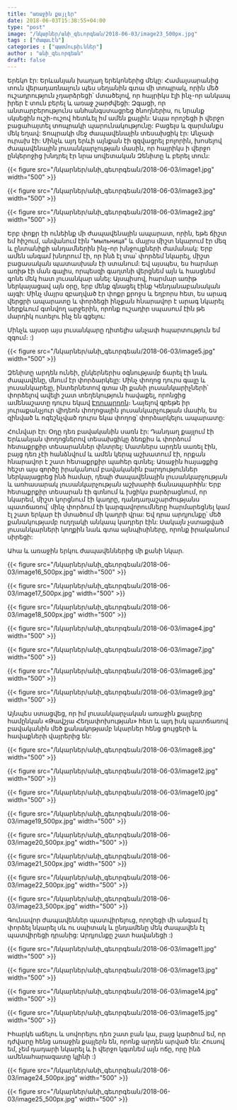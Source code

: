 ```yaml
---
title: "առաջին քայլեր"
date: 2018-06-03T15:38:55+04:00
type: "post"
image: "/նկարներ/անի_գեւորգեան/2018-06-03/image23_500px.jpg"
tags : ["ժապաւէն"]
categories : ["պատմութիւններ"]
author : "անի_գեւորգեան"
draft: false
--- 
```


Երեկո էր: Երևանյան խաղաղ երեկոներից մեկը: Համալսարանից տուն վերադառնալուն պես սեղանին գտա մի տոպրակ, որին մեծ ուշադրություն չդարձրեցի՝ մտածելով, որ հայրիկս էլի ինչ-որ անկապ իրեր է տուն բերել և առաջ շարժվեցի: Զգացի, որ անտարբերությունս անհանգստացրեց ծնողներիս, ու նրանք սկսեցին ուշի-ուշով հետևել իմ ամեն քայլին: Ապա որոշեցի ի վերջո բացահայտել տոպրակի պարունակությունը: Բացելս և զարմանքս մեկ եղավ: Տոպրակի մեջ ժապավենային տեսախցիկ էր: Անչափ ուրախ էի: Մինչև այդ երևի այնքան էի զզվացրել բոլորին, խոսելով ժապավենային լուսանկարչության մասին, որ հայրիկս ի վերջո ընկերոջից խնդրել էր նրա սովետական Զենիտը և բերել տուն:

{{< figure src="/նկարներ/անի_գեւորգեան/2018-06-03/image1.jpg" width="500" >}}

{{< figure src="/նկարներ/անի_գեւորգեան/2018-06-03/image3.jpg" width="500" >}}

{{< figure src="/նկարներ/անի_գեւորգեան/2018-06-03/image2.jpg" width="500" >}}

Երբ փոքր էի ունեինք մի ժապավենային ապարատ, որին, եթե ճիշտ եմ հիշում, անվանում էին “мыльница” և մայրս միշտ նկարում էր մեզ և ընտանիքի անդամներին ինչ-որ խնջույքների ժամանակ: Երբ ամեն անգամ խնդրում էի, որ ինձ էլ տա՝ փորձեմ նկարել, միշտ բացասական պատասխան էի ստանում: Եվ այսպես, ես հարմար առիթ էի ման գալիս, որպեսզի գաղտնի վերցնեմ այն և հասցնեմ գոնե մեկ հատ լուսանկար անել: Այսպիսով, հարմար առիթ ներկայացավ այն օրը, երբ մենք գնացել էինք Կենդանաբանական այգի: Մինչ մայրս զբաղված էր փոքր քրոջս և եղբորս հետ, ես արագ վերցրի ապարատը և փորձեցի ինչքան հնարավոր է արագ նկարել ներքևում գտնվող արջերին, որոնք ուշադիր սպասում էին թե մարդիկ ուտելու ինչ են գցելու:

Մինչև այսօր այս լուսանկարը դիտելիս անչափ հպարտություն եմ զգում։ :)

{{< figure src="/նկարներ/անի_գեւորգեան/2018-06-03/image5.jpg" width="500" >}}

Զենիտը արդեն ունեի, ընկերներիս օգնությամբ ճարել էի նաև ժապավենը, մնում էր փորձարկելը: Մինչ փողոց դուրս գալը և լուսանկարելը, ինտերնետով գտա մի քանի լուսանկարիչների՝ փորձելով ավելի շատ տեղեկություն հավաքել, որոնցից ամենաշատը դուրս եկավ [Էդուարդոն](https://www.youtube.com/user/ProfetaParanoia/)։ Նայելով գրեթե իր յուրաքանչյուր վիդեոն փողոցային լուսանկարչության մասին, ես զինված և ոգեշնչված դուրս եկա փողոց՝ փորձարկելու ապարատը:

Հունվար էր: Օդը դեռ բավականին սառն էր: Դանդաղ քայլում էի Երևանյան փողոցներով տեսախցիկը ձեռքիս և փորձում հետաքրքիր տեսարաններ փնտրել: Մատներս արդեն սառել էին, բայց դեռ չէի հանձնվում և ամեն կերպ աշխատում էի, որքան հնարավոր է շատ հետաքրքիր պահեր գտնել: Առաջին հայացքից հեշտ այս գործը իրականում բավականին բարդություններ ներկայացրեց ինձ համար, դեպի ժապավենային լուսանկարչության և առհասարակ լուսանկարչության աշխարհի ճանապարհին: Երբ հետաքրքիր տեսարան էի գտնում և խցիկս բարձրացնում, որ նկարեմ, միշտ կորցնում էի կադրը, դանդաղաշարժությանս պատճառով՝ մինչ փորձում էի կարգավորումները հարմարեցնել կամ էլ շատ երկար էի մտածում մի կադրի վրա: Եվ դրա արդյունքը՝  մեծ քանակությամբ ուղղակի անկապ կադրեր էին: Սակայն չստացված լուսանկարների կողքին նաև գտա այնպիսիները, որոնք իրականում սիրեցի:

Ահա և առաջին երկու ժապավեններից մի քանի նկար.


{{< figure src="/նկարներ/անի_գեւորգեան/2018-06-03/image16_500px.jpg" width="500" >}}

{{< figure src="/նկարներ/անի_գեւորգեան/2018-06-03/image17_500px.jpg" width="500" >}}

{{< figure src="/նկարներ/անի_գեւորգեան/2018-06-03/image18_500px.jpg" width="500" >}}

{{< figure src="/նկարներ/անի_գեւորգեան/2018-06-03/image4.jpg" width="500" >}}

{{< figure src="/նկարներ/անի_գեւորգեան/2018-06-03/image7.jpg" width="500" >}}

{{< figure src="/նկարներ/անի_գեւորգեան/2018-06-03/image6.jpg" width="500" >}}

{{< figure src="/նկարներ/անի_գեւորգեան/2018-06-03/image9.jpg" width="500" >}}

Այնպես ստացվեց, որ իմ լուսանկարչական առաջին քայլերը համընկան «Թավշյա Հեղափոխության» հետ և այդ իսկ պատճառով բավականին մեծ քանակոթյամբ նկարներ հենց ցույցերի  և հավաքների վայրերից են:


{{< figure src="/նկարներ/անի_գեւորգեան/2018-06-03/image8.jpg" width="500" >}}

{{< figure src="/նկարներ/անի_գեւորգեան/2018-06-03/image12.jpg" width="500" >}}

{{< figure src="/նկարներ/անի_գեւորգեան/2018-06-03/image10.jpg" width="500" >}}

{{< figure src="/նկարներ/անի_գեւորգեան/2018-06-03/image19_500px.jpg" width="500" >}}

{{< figure src="/նկարներ/անի_գեւորգեան/2018-06-03/image20_500px.jpg" width="500" >}}

{{< figure src="/նկարներ/անի_գեւորգեան/2018-06-03/image21_500px.jpg" width="500" >}}

{{< figure src="/նկարներ/անի_գեւորգեան/2018-06-03/image22_500px.jpg" width="500" >}}

{{< figure src="/նկարներ/անի_գեւորգեան/2018-06-03/image23_500px.jpg" width="500" >}}

Գունավոր ժապավեններ պատվիրելուց, որոշեցի մի անգամ էլ փորձել նկարել սև ու սպիտակ և ընդամենը մեկ ժապավեն էլ պատվիրեցի դրանից: Արդյունքը շատ հավանեցի :)


{{< figure src="/նկարներ/անի_գեւորգեան/2018-06-03/image11.jpg" width="500" >}}

{{< figure src="/նկարներ/անի_գեւորգեան/2018-06-03/image13.jpg" width="500" >}}

{{< figure src="/նկարներ/անի_գեւորգեան/2018-06-03/image14.jpg" width="500" >}}

{{< figure src="/նկարներ/անի_գեւորգեան/2018-06-03/image15.jpg" width="500" >}}

Իհարկե աճելու և սովորելու դեռ շատ բան կա, բայց կարծում եմ, որ դժվարը հենց առաջին քայլերն են, որոնք արդեն արված են: Հուսով եմ, չեմ դադարի նկարել  և ի վերջո կգտնեմ այն ոճը, որը ինձ ամենահարազատը կլինի :)

{{< figure src="/նկարներ/անի_գեւորգեան/2018-06-03/image24_500px.jpg" width="500" >}}

{{< figure src="/նկարներ/անի_գեւորգեան/2018-06-03/image25_500px.jpg" width="500" >}}

